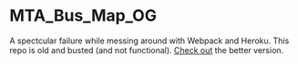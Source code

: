 # MTA_Bus_Map_OG

A spectcular failure while messing around with Webpack and Heroku. This repo is old and busted (and not functional). [Check out](https://github.com/TMiller00/mta_bus_map) the better version.
